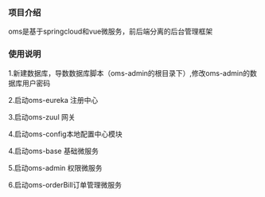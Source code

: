 ### 项目介绍

   oms是基于springcloud和vue微服务，前后端分离的后台管理框架

### 使用说明


1.新建数据库，导数数据库脚本（oms-admin的根目录下）,修改oms-admin的数据库用户密码

2.启动oms-eureka 注册中心

3.启动oms-zuul 网关

4.启动oms-config本地配置中心模块

4.启动oms-base 基础微服务

5.启动oms-admin 权限微服务

6.启动oms-orderBill订单管理微服务



